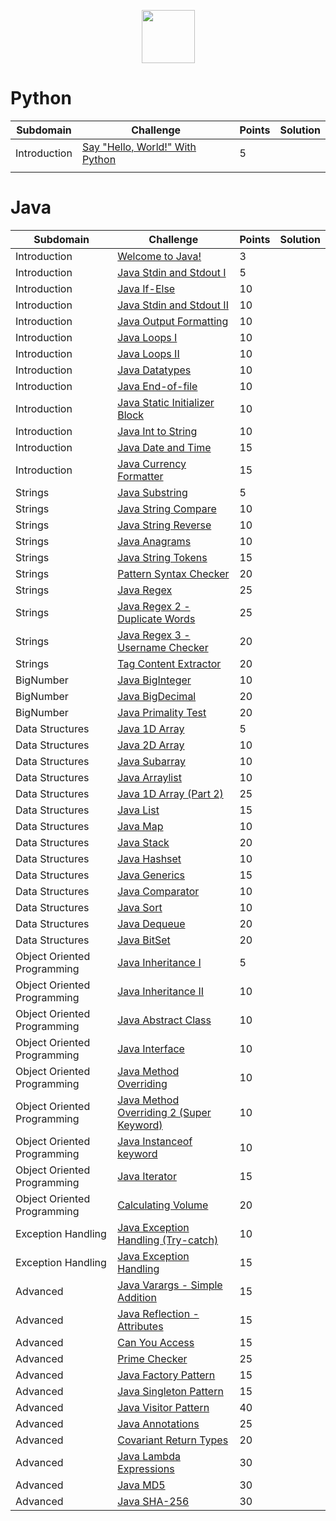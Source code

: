 <p align="center">
    <a href="https://www.hackerrank.com/RodneyShag">
        <img height=85 src="https://d3keuzeb2crhkn.cloudfront.net/hackerrank/assets/styleguide/logo_wordmark-f5c5eb61ab0a154c3ed9eda24d0b9e31.svg">
    </a>
    <br>
</p>

# Python
| Subdomain | Challenge  | Points | Solution |
|--- |--- |--- |--- |
| Introduction | [Say "Hello, World!" With Python](https://www.hackerrank.com/challenges/py-hello-world/problem) | 5 |   |
| | | | |


# Java

| Subdomain |  Challenge  | Points | Solution |
|--- |--- |--- |--- |
| Introduction | [Welcome to Java!](https://www.hackerrank.com/challenges/welcome-to-java) | 3 |
|         Introduction        | [Java Stdin and Stdout I](https://www.hackerrank.com/challenges/java-stdin-and-stdout-1)                                 |    5   |
|         Introduction        | [Java If-Else](https://www.hackerrank.com/challenges/java-if-else)                                                       |   10   |
|         Introduction        | [Java Stdin and Stdout II](https://www.hackerrank.com/challenges/java-stdin-stdout)                                      |   10   |
|         Introduction        | [Java Output Formatting](https://www.hackerrank.com/challenges/java-output-formatting)                                   |   10   | 
|         Introduction        | [Java Loops I](https://www.hackerrank.com/challenges/java-loops-i)                                                       |   10   |
|         Introduction        | [Java Loops II](https://www.hackerrank.com/challenges/java-loops)                                                        |   10   |
|         Introduction        | [Java Datatypes](https://www.hackerrank.com/challenges/java-datatypes)                                                   |   10   |
|         Introduction        | [Java End-of-file](https://www.hackerrank.com/challenges/java-end-of-file)                                               |   10   |
|         Introduction        | [Java Static Initializer Block](https://www.hackerrank.com/challenges/java-static-initializer-block)                     |   10   |
|         Introduction        | [Java Int to String](https://www.hackerrank.com/challenges/java-int-to-string)                                           |   10   |
|         Introduction        | [Java Date and Time](https://www.hackerrank.com/challenges/java-date-and-time)                                           |   15   |
|         Introduction        | [Java Currency Formatter](https://www.hackerrank.com/challenges/java-currency-formatter)                                 |   15   |
|           Strings           | [Java Substring](https://www.hackerrank.com/challenges/java-substring)                                                   |    5   |
|           Strings           | [Java String Compare](https://www.hackerrank.com/challenges/java-string-compare)                                         |   10   |
|           Strings           | [Java String Reverse](https://www.hackerrank.com/challenges/java-string-reverse)                                         |   10   |
|           Strings           | [Java Anagrams](https://www.hackerrank.com/challenges/java-anagrams)                                                     |   10   |
|           Strings           | [Java String Tokens](https://www.hackerrank.com/challenges/java-string-tokens)                                           |   15   |
|           Strings           | [Pattern Syntax Checker](https://www.hackerrank.com/challenges/pattern-syntax-checker)                                   |   20   |
|           Strings           | [Java Regex](https://www.hackerrank.com/challenges/java-regex)                                                           |   25   |
|           Strings           | [Java Regex 2 - Duplicate Words](https://www.hackerrank.com/challenges/duplicate-word)                                   |   25   |
|           Strings           | [Java Regex 3 - Username Checker](https://www.hackerrank.com/challenges/valid-username-checker)                          |   20   |
|           Strings           | [Tag Content Extractor](https://www.hackerrank.com/challenges/tag-content-extractor)                                     |   20   |
|          BigNumber          | [Java BigInteger](https://www.hackerrank.com/challenges/java-biginteger)                                                 |   10   |
|          BigNumber          | [Java BigDecimal](https://www.hackerrank.com/challenges/java-bigdecimal)                                                 |   20   |
|          BigNumber          | [Java Primality Test](https://www.hackerrank.com/challenges/java-primality-test)                                         |   20   |
|       Data Structures       | [Java 1D Array](https://www.hackerrank.com/challenges/java-1d-array-introduction)                                        |    5   |
|       Data Structures       | [Java 2D Array](https://www.hackerrank.com/challenges/java-2d-array)                                                     |   10   |
|       Data Structures       | [Java Subarray](https://www.hackerrank.com/challenges/java-negative-subarray)                                            |   10   |
|       Data Structures       | [Java Arraylist](https://www.hackerrank.com/challenges/java-arraylist)                                                   |   10   |
|       Data Structures       | [Java 1D Array (Part 2)](https://www.hackerrank.com/challenges/java-1d-array)                                            |   25   |
|       Data Structures       | [Java List](https://www.hackerrank.com/challenges/java-list)                                                             |   15   |
|       Data Structures       | [Java Map](https://www.hackerrank.com/challenges/phone-book)                                                             |   10   |
|       Data Structures       | [Java Stack](https://www.hackerrank.com/challenges/java-stack)                                                           |   20   |
|       Data Structures       | [Java Hashset](https://www.hackerrank.com/challenges/java-hashset)                                                       |   10   |
|       Data Structures       | [Java Generics](https://www.hackerrank.com/challenges/java-generics)                                                     |   15   |
|       Data Structures       | [Java Comparator](https://www.hackerrank.com/challenges/java-comparator)                                                 |   10   |
|       Data Structures       | [Java Sort](https://www.hackerrank.com/challenges/java-sort)                                                             |   10   |
|       Data Structures       | [Java Dequeue](https://www.hackerrank.com/challenges/java-dequeue)                                                       |   20   |
|       Data Structures       | [Java BitSet](https://www.hackerrank.com/challenges/java-bitset)                                                         |   20   |
| Object Oriented Programming | [Java Inheritance I](https://www.hackerrank.com/challenges/java-inheritance-1)                                           |    5   |
| Object Oriented Programming | [Java Inheritance II](https://www.hackerrank.com/challenges/java-inheritance-2)                                          |   10   |
| Object Oriented Programming | [Java Abstract Class](https://www.hackerrank.com/challenges/java-abstract-class)                                         |   10   |
| Object Oriented Programming | [Java Interface](https://www.hackerrank.com/challenges/java-interface)                                                   |   10   |
| Object Oriented Programming | [Java Method Overriding](https://www.hackerrank.com/challenges/java-method-overriding)                                   |   10   |
| Object Oriented Programming | [Java Method Overriding 2 (Super Keyword)](https://www.hackerrank.com/challenges/java-method-overriding-2-super-keyword) |   10   |
| Object Oriented Programming | [Java Instanceof keyword](https://www.hackerrank.com/challenges/java-instanceof-keyword)                                 |   10   |
| Object Oriented Programming | [Java Iterator](https://www.hackerrank.com/challenges/java-iterator)                                                     |   15   |
| Object Oriented Programming | [Calculating Volume](https://www.hackerrank.com/challenges/calculating-volume)                                           |   20   |
|      Exception Handling     | [Java Exception Handling (Try-catch)](https://www.hackerrank.com/challenges/java-exception-handling-try-catch)           |   10   |
|      Exception Handling     | [Java Exception Handling](https://www.hackerrank.com/challenges/java-exception-handling)                                 |   15   |
|           Advanced          | [Java Varargs - Simple Addition](https://www.hackerrank.com/challenges/simple-addition-varargs)                          |   15   |
|           Advanced          | [Java Reflection - Attributes](https://www.hackerrank.com/challenges/java-reflection-attributes)                         |   15   |
|           Advanced          | [Can You Access](https://www.hackerrank.com/challenges/can-you-access)                                                   |   15   |
|           Advanced          | [Prime Checker](https://www.hackerrank.com/challenges/prime-checker)                                                     |   25   |
|           Advanced          | [Java Factory Pattern](https://www.hackerrank.com/challenges/java-factory)                                               |   15   |
|           Advanced          | [Java Singleton Pattern](https://www.hackerrank.com/challenges/java-singleton)                                           |   15   |
|           Advanced          | [Java Visitor Pattern](https://www.hackerrank.com/challenges/java-vistor-pattern)                                        |   40   |
|           Advanced          | [Java Annotations](https://www.hackerrank.com/challenges/java-annotations)                                               |   25   |
|           Advanced          | [Covariant Return Types](https://www.hackerrank.com/challenges/java-covariance)                                          |   20   |
|           Advanced          | [Java Lambda Expressions](https://www.hackerrank.com/challenges/java-lambda-expressions)                                 |   30   |
|           Advanced          | [Java MD5](https://www.hackerrank.com/challenges/java-md5)                                                               |   30   |
|           Advanced          | [Java SHA-256](https://www.hackerrank.com/challenges/sha-256)                                                            |   30   |


